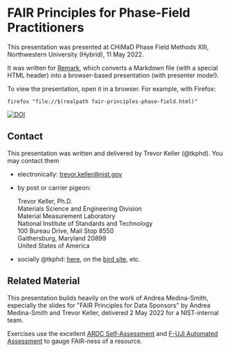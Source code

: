 # FAIR Principles for Phase-Field Practitioners

This presentation was presented at CHiMaD Phase Field Methods XIII,
Northwestern University (Hybrid), 11 May 2022.

It was written for [Remark][rmrk], which converts a
Markdown file (with a special HTML header) into a browser-based
presentation (with presenter mode!).

To view the presentation, open it in a browser. For example, with
Firefox:

``` shell
firefox "file://$(realpath fair-principles-phase-field.html)"
```

[![DOI](https://zenodo.org/badge/489108751.svg)](https://zenodo.org/badge/latestdoi/489108751)

## Contact

This presentation was written and delivered by Trevor Keller
(@tkphd). You may contact them

* electronically: <trevor.keller@nist.gov>

* by post or carrier pigeon:

    Trevor Keller, Ph.D.  
    Materials Science and Engineering Division  
    Material Measurement Laboratory  
    National Institute of Standards and Technology  
    100 Bureau Drive, Mail Stop 8550  
    Gaithersburg, Maryland 20899  
    United States of America  

* socially @tkphd: [here][gh], on the [bird site][tw], etc.

## Related Material

This presentation builds heavily on the work of Andrea Medina-Smith,
especially the slides for "FAIR Principles for Data Sponsors" by
Andrea Medina-Smith and Trevor Keller, delivered 2 May 2022 for a
NIST-internal team.

Exercises use the excellent [ARDC Self-Assessment][ardc] and
[F-UJI Automated Assessment][fuji] to gauge FAIR-ness of a resource.

<!-- links -->
[gh]: https://github.com/tkphd
[tw]: https://twitter.com/tkphd

[ardc]: https://ardc.edu.au/fairdata/
[fuji]: https://f-uji.net
[rmrk]: https://remarkjs.com

